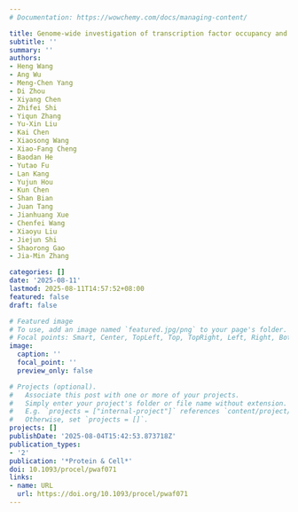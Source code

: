 ```yaml
---
# Documentation: https://wowchemy.com/docs/managing-content/

title: Genome-wide investigation of transcription factor occupancy and dynamics using cFOOT-seq
subtitle: ''
summary: ''
authors:
- Heng Wang
- Ang Wu
- Meng-Chen Yang
- Di Zhou
- Xiyang Chen
- Zhifei Shi
- Yiqun Zhang
- Yu-Xin Liu
- Kai Chen
- Xiaosong Wang
- Xiao-Fang Cheng
- Baodan He
- Yutao Fu
- Lan Kang
- Yujun Hou
- Kun Chen
- Shan Bian
- Juan Tang
- Jianhuang Xue
- Chenfei Wang
- Xiaoyu Liu
- Jiejun Shi
- Shaorong Gao
- Jia-Min Zhang

categories: []
date: '2025-08-11'
lastmod: 2025-08-11T14:57:52+08:00
featured: false
draft: false

# Featured image
# To use, add an image named `featured.jpg/png` to your page's folder.
# Focal points: Smart, Center, TopLeft, Top, TopRight, Left, Right, BottomLeft, Bottom, BottomRight.
image:
  caption: ''
  focal_point: ''
  preview_only: false

# Projects (optional).
#   Associate this post with one or more of your projects.
#   Simply enter your project's folder or file name without extension.
#   E.g. `projects = ["internal-project"]` references `content/project/deep-learning/index.md`.
#   Otherwise, set `projects = []`.
projects: []
publishDate: '2025-08-04T15:42:53.873718Z'
publication_types:
- '2'
publication: '*Protein & Cell*'
doi: 10.1093/procel/pwaf071
links:
- name: URL
  url: https://doi.org/10.1093/procel/pwaf071
---
```


